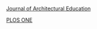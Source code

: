 [Journal of Architectural Education](https://www.jaeonline.org/pages/submit)

[PLOS ONE](https://journals.plos.org/plosone/)
